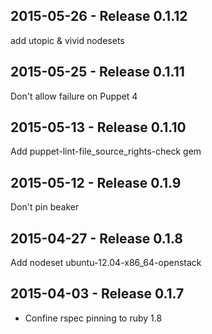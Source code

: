 ## 2015-05-26 - Release 0.1.12

add utopic & vivid nodesets

## 2015-05-25 - Release 0.1.11

Don't allow failure on Puppet 4

## 2015-05-13 - Release 0.1.10

Add puppet-lint-file_source_rights-check gem

## 2015-05-12 - Release 0.1.9

Don't pin beaker

## 2015-04-27 - Release 0.1.8

Add nodeset ubuntu-12.04-x86_64-openstack

## 2015-04-03 - Release 0.1.7

- Confine rspec pinning to ruby 1.8
